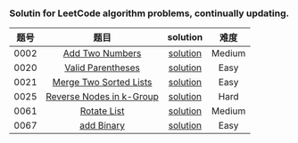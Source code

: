 ### Solutin for LeetCode algorithm problems, continually updating.

|题号|题目|solution|难度|
|:---:|:---:|:---:|:---:|
|0002|[Add Two Numbers](https://leetcode.com/problems/add-two-numbers/)|[solution](0002_add_two_numbers/README.md)|Medium|
|0020|[Valid Parentheses](https://leetcode.com/problems/valid-parentheses/)|[solution](0020_valid_parentheses/readme.md)|Easy|
|0021|[Merge Two Sorted Lists](https://leetcode.com/problems/merge-two-sorted-lists/)|[solution](0021_merge_two_sorted_lists/README.md)|Easy|
|0025|[Reverse Nodes in k-Group](https://leetcode.com/problems/reverse-nodes-in-k-group/)|[solution](./0025_reverse_nodes_in_k_group/README.md)|Hard|
|0061|[Rotate List](https://leetcode.com/problems/rotate-list/)|[solution](./0061_rotate_list/README.md)|Medium|
|0067|[add Binary](https://leetcode.com/problems/add-binary/)|[solution](./0067_add_binary/README.md)|Easy|
